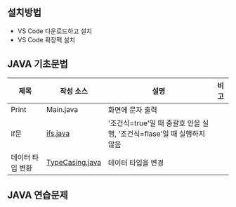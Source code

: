 ## 설치방법
- VS Code 다운로드하고 설치
- VS Code 확장팩 설치
## JAVA 기초문법
| 제목 | 작성 소스 | 설명 | 비고 |
| --- | --- | --- | --- |
| Print | Main.java | 화면에 문자 출력 |  |
| if문 | [ifs.java](https://github.com/aabchyein/study_javas/blob/master/src/Ifs.java) | '조건식=true'일 때 중괄호 안을 실행, '조건식=flase'일 때 실행하지 않음 |  |
| 데이터 타입 변환 | [TypeCasing.java](https://github.com/aabchyein/study_javas/blob/master/src/TypeCasting.java) | 데이터 타입을 변경 |  |


## JAVA 연습문제

